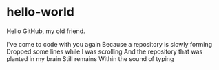 # hello-world
Hello GitHub, my old friend.

I've come to code with you again
Because a repository is slowly forming
Dropped some lines while I was scrolling
And the repository that was planted in my brain
Still remains
Within the sound of typing
